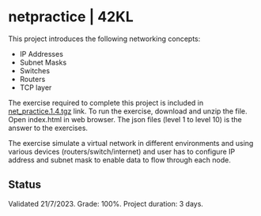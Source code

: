 # netpractice | 42KL

This project introduces the following networking concepts:
- IP Addresses
- Subnet Masks
- Switches
- Routers
- TCP layer

The exercise required to complete this project is included in [net_practice.1.4.tgz](https://github.com/mseong123/netpractice/blob/7a68aa57ce160fc63ff6692cf7797d973e610f49/net_practice.1.4.tgz) link. 
To run the exercise, download and unzip the file. Open index.html in web browser. The json files (level 1 to level 10) is the answer to the exercises. 

The exercise simulate a virtual network in different environments and using various devices (routers/switch/internet) and user has to configure IP address and subnet mask to enable data to flow through each node.

## Status

Validated 21/7/2023. Grade: 100%. Project duration: 3 days.


